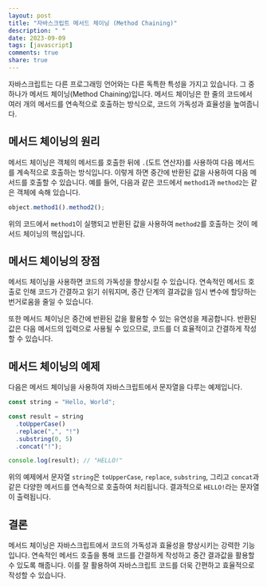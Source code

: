 ```yaml
---
layout: post
title: "자바스크립트 메서드 체이닝 (Method Chaining)"
description: " "
date: 2023-09-09
tags: [javascript]
comments: true
share: true
---
```


자바스크립트는 다른 프로그래밍 언어와는 다른 독특한 특성을 가지고 있습니다. 그 중 하나가 메서드 체이닝(Method Chaining)입니다. 메서드 체이닝은 한 줄의 코드에서 여러 개의 메서드를 연속적으로 호출하는 방식으로, 코드의 가독성과 효율성을 높여줍니다.

## 메서드 체이닝의 원리

메서드 체이닝은 객체의 메서드를 호출한 뒤에 `.`(도트 연산자)를 사용하여 다음 메서드를 계속적으로 호출하는 방식입니다. 이렇게 하면 중간에 반환된 값을 사용하여 다음 메서드를 호출할 수 있습니다. 예를 들어, 다음과 같은 코드에서 `method1`과 `method2`는 같은 객체에 속해 있습니다.

```javascript
object.method1().method2();
```

위의 코드에서 `method1`이 실행되고 반환된 값을 사용하여 `method2`를 호출하는 것이 메서드 체이닝의 핵심입니다.

## 메서드 체이닝의 장점

메서드 체이닝을 사용하면 코드의 가독성을 향상시킬 수 있습니다. 연속적인 메서드 호출로 인해 코드가 간결하고 읽기 쉬워지며, 중간 단계의 결과값을 임시 변수에 할당하는 번거로움을 줄일 수 있습니다.

또한 메서드 체이닝은 중간에 반환된 값을 활용할 수 있는 유연성을 제공합니다. 반환된 값은 다음 메서드의 입력으로 사용될 수 있으므로, 코드를 더 효율적이고 간결하게 작성할 수 있습니다.

## 메서드 체이닝의 예제

다음은 메서드 체이닝을 사용하여 자바스크립트에서 문자열을 다루는 예제입니다.

```javascript
const string = "Hello, World";

const result = string
  .toUpperCase()
  .replace(",", "!")
  .substring(0, 5)
  .concat("!");

console.log(result); // "HELLO!"
```

위의 예제에서 문자열 `string`은 `toUpperCase`, `replace`, `substring`, 그리고 `concat`과 같은 다양한 메서드를 연속적으로 호출하여 처리됩니다. 결과적으로 `HELLO!`라는 문자열이 출력됩니다.

## 결론

메서드 체이닝은 자바스크립트에서 코드의 가독성과 효율성을 향상시키는 강력한 기능입니다. 연속적인 메서드 호출을 통해 코드를 간결하게 작성하고 중간 결과값을 활용할 수 있도록 해줍니다. 이를 잘 활용하여 자바스크립트 코드를 더욱 간편하고 효율적으로 작성할 수 있습니다.
